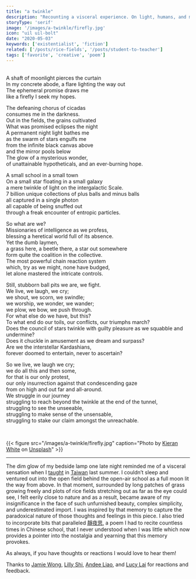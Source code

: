 ```yaml
---
title: "a twinkle"
description: "Recounting a visceral experience. On light, humans, and meaning."
storyType: 'serif'
image: '/images/a-twinkle/firefly.jpg'
icon: "uil uil-bolt"
date: "2020-05-03"
keywords: ['existentialist', 'fiction']
related: ['/posts/rice-fields', '/posts/student-to-teacher']
tags: ['favorite', 'creative', 'poem']
---
```

\
A shaft of moonlight pierces the curtain\
In my concrete abode, a flare lighting the way out\
The ephemeral promise draws me\
like a firefly I seek my hopes.

The defeaning chorus of cicadas\
consumes me in the darkness.\
Out in the fields, the grains cultivated\
What was promised eclipses the night\
A permanent night light bathes me\
as the swarm of stars engulfs me\
from the infinite black canvas above\
and the mirror pools below\
The glow of a mysterious wonder,\
of unattainable hypotheticals, and an ever-burning hope.

A small school in a small town\
On a small star floating in a small galaxy\
a mere twinkle of light on the intergalactic Scale.\
7 billion unique collections of plus balls and minus balls\
all captured in a single photon\
all capable of being snuffed out\
through a freak encounter of entropic particles.

So what are we?\
Missionaries of intelligence as we profess,\
blessing a heretical world full of its absence.\
Yet the dumb laymen,\
a grass here, a beetle there, a star out somewhere\
form quite the coalition in the collective.\
The most powerful chain reaction system\
which, try as we might, none have budged,\
let alone mastered the intricate controls.

Still, stubborn ball pits we are, we fight.\
We live, we laugh, we cry;\
we shout, we scorn, we swindle;\
we worship, we wonder, we wander;\
we plow, we bow, we push through.\
For what else do we have, but this?\
To what end do our toils, our conflicts, our triumphs march?\
Does the council of stars twinkle with guilty pleasure as we squabble and undermine?\
Does it chuckle in amusement as we dream and surpass?\
Are we the interstellar Kardashians,\
forever doomed to entertain, never to ascertain?

So we live, we laugh we cry;\
we do all this and then some,\
for that is our only protest,\
our only insurrection against that condescending gaze\
from on high and out far and all-around.\
We struggle in our journey\
struggling to reach beyond the twinkle at the end of the tunnel,\
struggling to see the unseeable,\
struggling to make sense of the unsensable,\
struggling to stake our claim amongst the unreachable.

<br/>

{{< figure src="/images/a-twinkle/firefly.jpg" caption="Photo by [Kieran White](https://unsplash.com/@kierancwhite?utm_source=unsplash&utm_medium=referral&utm_content=creditCopyText) on [Unsplash](https://unsplash.com/s/photos/twinkle?utm_source=unsplash&utm_medium=referral&utm_content=creditCopyText)" >}}

---

The dim glow of my bedside lamp one late night reminded me of a visceral sensation when I [taught](/posts/student-to-teacher) in [Taiwan](/posts/rice-fields) last summer. I couldn’t sleep and ventured out into the open field behind the open-air school as a full moon lit the way from above. In that moment, surrounded by long patches of grass growing freely and plots of rice fields stretching out as far as the eye could see, I felt eerily close to nature and as a result, became aware of my insignificance in the face of such unfurnished beauty, complex simplicity, and underestimated import. I was inspired by that memory to capture the paradoxical nature of those thoughts and feelings in this piece. I also tried to incorporate bits that paralleled [靜夜思](https://en.wikipedia.org/wiki/Quiet_Night_Thought), a poem I had to recite countless times in Chinese school, that I never understood when I was little which now provides a pointer into the nostalgia and yearning that this memory provokes.

As always, if you have thoughts or reactions I would love to hear them!

Thanks to [Jamie Wong](http://jamie-wong.com/), [Lilly Shi](https://shiwolfblog.wordpress.com/), [Andee Liao](https://medium.com/@andeeliao), and [Lucy Lai](https://lucyblogs.wordpress.com/) for reactions and feedback.
